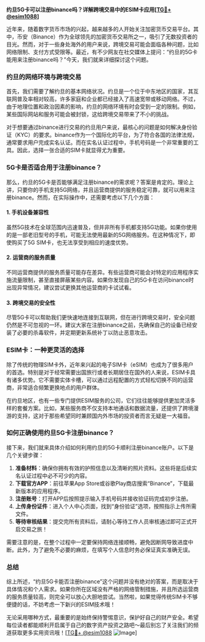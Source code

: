 **约旦5G卡可以注册binance吗？详解跨境交易中的ESIM卡应用[[TG💪+ @esim1088](https://t.me/s/esim1088)]**

近年来，随着数字货币市场的兴起，越来越多的人开始关注加密货币交易平台。其中，币安（Binance）作为全球领先的加密货币交易所之一，吸引了无数投资者的目光。然而，对于一些身处海外的用户来说，跨境交易可能会面临各种问题，比如网络限制、支付方式受限等。最近，有不少网友在社交媒体上提问：“约旦的5G卡能用来注册binance吗？”今天，我们就来详细探讨这个问题。

### 约旦的网络环境与跨境交易

首先，我们需要了解约旦的基本网络状况。约旦是一个位于中东地区的国家，其互联网普及率相对较高，许多家庭和企业都已经接入了高速宽带或移动网络。不过，由于地理位置和政治因素的影响，约旦的网络环境有时会受到一定的限制。例如，某些国际网站和服务可能会被封锁，这给跨境交易带来了不小的挑战。

对于想要通过binance进行交易的约旦用户来说，最核心的问题是如何解决身份验证（KYC）的要求。binance作为一个国际化的平台，为了符合各国的法律法规，通常要求用户完成实名认证。而在实名认证过程中，手机号码是一个非常重要的工具。因此，选择一张合适的SIM卡就显得尤为重要。

### 5G卡是否适合用于注册binance？

那么，约旦的5G卡是否能够满足注册binance的需求呢？答案是肯定的。理论上讲，只要你的手机支持5G网络，并且运营商提供的服务稳定可靠，就可以用来注册binance。然而，在实际操作中，还需要考虑以下几个方面：

#### 1. 手机设备兼容性
虽然5G技术在全球范围内迅速普及，但并非所有手机都支持5G功能。如果你使用的是一部老旧型号的手机，可能无法使用最新的5G网络服务。在这种情况下，即使购买了5G SIM卡，也无法享受到相应的速度优势。

#### 2. 运营商的服务质量
不同运营商提供的服务质量可能存在差异。有些运营商可能会对特定的应用程序实施流量限制，甚至直接屏蔽某些内容。如果你发现自己的5G卡在访问binance时出现异常情况，建议尝试更换其他运营商的卡试试看。

#### 3. 跨境交易的安全性
尽管5G卡可以帮助我们更快速地连接到互联网，但在进行跨境交易时，安全问题仍然是不可忽视的一环。建议大家在注册binance之前，先确保自己的设备已经安装了必要的杀毒软件，并定期更新系统补丁以防止恶意攻击。

### ESIM卡：一种更灵活的选择

除了传统的物理SIM卡外，近年来兴起的电子SIM卡（eSIM）也成为了很多用户的首选。特别是对于经常需要出国旅行或者长期居住在国外的人来说，ESIM卡具有诸多优势。它不需要实体卡槽，可以通过远程配置的方式轻松切换不同的运营商，非常适合频繁更换地点的用户群体。

在约旦地区，也有一些专门提供ESIM服务的公司，它们往往能够提供更加灵活多样的套餐方案。比如，某些服务商不仅支持本地通话和数据流量，还提供了跨境漫游的支持，这对于那些希望同时兼顾国内外市场的投资者而言无疑是一大福音。

### 如何正确使用约旦5G卡注册binance？

接下来，我们就来具体介绍如何利用约旦的5G卡顺利注册binance账户。以下是几个关键步骤：

1. **准备材料**：确保你拥有有效的护照信息以及清晰的照片资料。这些将是后续实名认证过程中必不可少的内容。
2. **下载官方APP**：前往苹果App Store或谷歌Play商店搜索“Binance”，下载最新版本的应用程序。
3. **注册账号**：打开APP后按照提示输入手机号码并接收验证码完成初步注册。
4. **上传身份证件**：进入个人中心页面，找到“身份验证”选项，按照指示上传所需文件。
5. **等待审核结果**：提交完所有资料后，请耐心等待工作人员审核通过即可正式开启交易之旅！

需要注意的是，在整个过程中一定要保持网络连接顺畅，避免因断网导致进度中断。此外，为了避免不必要的麻烦，在填写个人信息时务必保证真实准确无误。

### 总结

综上所述，“约旦5G卡能否注册binance”这个问题并没有绝对的答案，而是取决于具体情况和个人需求。如果你所在区域没有严格的网络管制措施，并且所选运营商的服务质量较高，则完全可以放心大胆地尝试。当然啦，如果觉得传统SIM卡不够便捷的话，不妨考虑一下新兴的ESIM技术哦！

无论采用哪种方式，最重要的是始终保持警惕意识，保护好自己的财产安全。希望每位读者都能顺利开启属于自己的数字资产投资之路吧～最后别忘了关注我们的频道获取更多实用资讯哦！[[TG💪+ @esim1088](https://t.me/s/esim1088) ![Image](https://i.postimg.cc/4NQfJmqS/Snipaste-2025-05-13-00-14-12.png)]